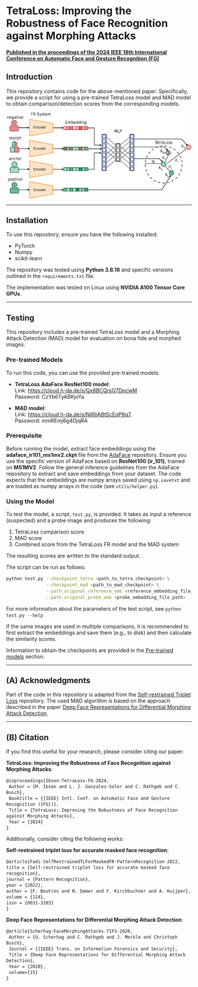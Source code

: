 # TetraLoss: Improving the Robustness of Face Recognition against Morphing Attacks
**[Published in the proceedings of the 2024 IEEE 18th International Conference on Automatic Face and Gesture Recognition (FG)](https://ieeexplore.ieee.org/document/10581988)**

## Introduction
This repository contains code for the above-mentioned paper. Specifically, we provide a script for using a pre-trained TetraLoss model and MAD model to obtain comparison/detection scores from the corresponding models. 

<p align="center">
  <img src="graphics/tetra_overview.png" alt="TetraLoss Overview" width="500"/>
</p>

---

## Installation
To use this repository, ensure you have the following installed:

- PyTorch
- Numpy
- scikit-learn

The repository was tested using **Python 3.8.16** and specific versions outlined in the `requirements.txt` file.

The implementation was tested on Linux using **NVIDIA A100 Tensor Core GPUs**.

---

## Testing
This repository includes a pre-trained TetraLoss model and a Morphing Attack Detection (MAD) model for evaluation on bona fide and morphed images.

### Pre-trained Models
To run this code, you can use the provided pre-trained models:

- **TetraLoss AdaFace ResNet100 model**:  
  Link: https://cloud.h-da.de/s/Qx8BCQrsG7DpcwM  <br>
  Password: CzYb6TyABKjoYa

- **MAD model**:  
  Link: https://cloud.h-da.de/s/Nj6bABtScEqP6q7 <br>
  Password: mmREmj6g4DjqRA

### Prerequisite
Before running the model, extract face embeddings using the **adaface_ir101_ms1mv2.ckpt** file from the [AdaFace](https://github.com/mk-minchul/AdaFace) repository. Ensure you use the specific version of AdaFace based on **ResNet100 (ir_101)**, trained on **MS1MV2**. Follow the general inference guidelines from the AdaFace repository to extract and save embeddings from your dataset. The code expects that the embeddings are numpy arrays saved using `np.savetxt` and are loaded as numpy arrays in the code (see `utils/helper.py`).

### Using the Model
To test the model, a script, `test.py`, is provided. It takes as input a reference (suspected) and a probe image and produces the following:

1. TetraLoss comparison score
2. MAD score
3. Combined score from the TetraLoss FR model and the MAD system

The resulting scores are written to the standard output.

The script can be run as follows:

```bash
python test.py --checkpoint_tetra <path_to_tetra_checkpoint> \
               --checkpoint_mad <path_to_mad_checkpoint> \
               --path_original_reference_emb <reference_embedding_file_path> \
               --path_original_probe_emb <probe_embedding_file_path>
```

For more information about the parameters of the test script, see `python test.py --help`

If the same images are used in multiple comparisons, it is recommended to first extract the embeddings and save them (e.g., to disk) and then calculate the similarity scores.

Information to obtain the checkpoints are provided in the [Pre-trained models](#pre-trained-models) section.

---

## (A) Acknowledgments

Part of the code in this repository is adapted from the [Self-restrained Triplet Loss](https://github.com/fdbtrs/Self-restrained-Triplet-Loss) repository.
The used MAD algorithm is based on the approach described in the paper [Deep Face Representations for Differential Morphing Attack Detection](https://ieeexplore.ieee.org/document/9093905).

---

## (B) Citation

If you find this useful for your research, please consider citing our paper: 

**TetraLoss: Improving the Robustness of Face Recognition against Morphing Attacks**:

```
@inproceedings{Ibsen-TetraLoss-FG-2024,
 Author = {M. Ibsen and L. J. Gonzalez-Soler and C. Rathgeb and C. Busch},
 Booktitle = {{IEEE} Intl. Conf. on Automatic Face and Gesture Recognition ({FG})},
 Title = {TetraLoss: Improving the Robustness of Face Recognition against Morphing Attacks},
 Year = {2024}
}
```

Additionally, consider citing the following works:

**Self-restrained triplet loss for accurate masked face recognition**:

```
@article{Fadi-SelfRestrainedTLForMaskedFR-PatternRecognition-2022,
title = {Self-restrained triplet loss for accurate masked face recognition},
journal = {Pattern Recognition},
year = {2022},
author = {F. Boutros and N. Damer and F. Kirchbuchner and A. Kuijper},
volume = {124},
issn = {0031-3203}
}
```

**Deep Face Representations for Differential Morphing Attack Detection**:

```
@article{Scherhag-FaceMorphingAttacks-TIFS-2020,
 Author = {U. Scherhag and C. Rathgeb and J. Merkle and Christoph Busch},
 Journal = {{IEEE} Trans. on Information Forensics and Security},
 Title = {Deep Face Representations for Differential Morphing Attack Detection},
 Year = {2020},
 volume={15}
}
```